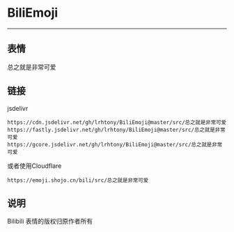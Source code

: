 # BiliEmoji
---
## 表情
总之就是非常可爱
## 链接
jsdelivr
```
https://cdn.jsdelivr.net/gh/lrhtony/BiliEmoji@master/src/总之就是非常可爱
https://fastly.jsdelivr.net/gh/lrhtony/BiliEmoji@master/src/总之就是非常可爱
https://gcore.jsdelivr.net/gh/lrhtony/BiliEmoji@master/src/总之就是非常可爱
```
或者使用Cloudflare
```
https://emoji.shojo.cn/bili/src/总之就是非常可爱
```
## 说明
Bilibili 表情的版权归原作者所有
